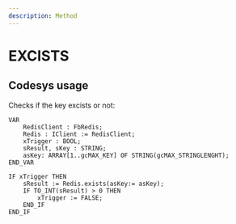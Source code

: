 ```yaml
---
description: Method
---
```


# EXCISTS

## Codesys usage

Checks if the key excists or not:

```
VAR	
	RedisClient : FbRedis;
	Redis : IClient := RedisClient;
	xTrigger : BOOL;
	sResult, sKey : STRING;
	asKey: ARRAY[1..gcMAX_KEY] OF STRING(gcMAX_STRINGLENGHT); 
END_VAR
```

```
IF xTrigger THEN	
	sResult := Redis.exists(asKey:= asKey);
	IF TO_INT(sResult) > 0 THEN
		xTrigger := FALSE;
	END_IF
END_IF
```
